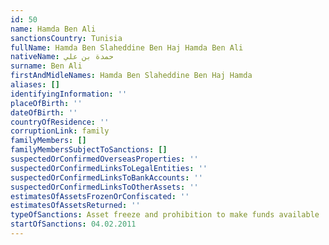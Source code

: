 ```yaml
---
id: 50
name: Hamda Ben Ali
sanctionsCountry: Tunisia
fullName: Hamda Ben Slaheddine Ben Haj Hamda Ben Ali
nativeName: حمدة بن علي
surname: Ben Ali
firstAndMidleNames: Hamda Ben Slaheddine Ben Haj Hamda
aliases: []
identifyingInformation: ''
placeOfBirth: ''
dateOfBirth: ''
countryOfResidence: ''
corruptionLink: family
familyMembers: []
familyMembersSubjectToSanctions: []
suspectedOrConfirmedOverseasProperties: ''
suspectedOrConfirmedLinksToLegalEntities: ''
suspectedOrConfirmedLinksToBankAccounts: ''
suspectedOrConfirmedLinksToOtherAssets: ''
estimatesOfAssetsFrozenOrConfiscated: ''
estimatesOfAssetsReturned: ''
typeOfSanctions: Asset freeze and prohibition to make funds available
startOfSanctions: 04.02.2011
---
```


